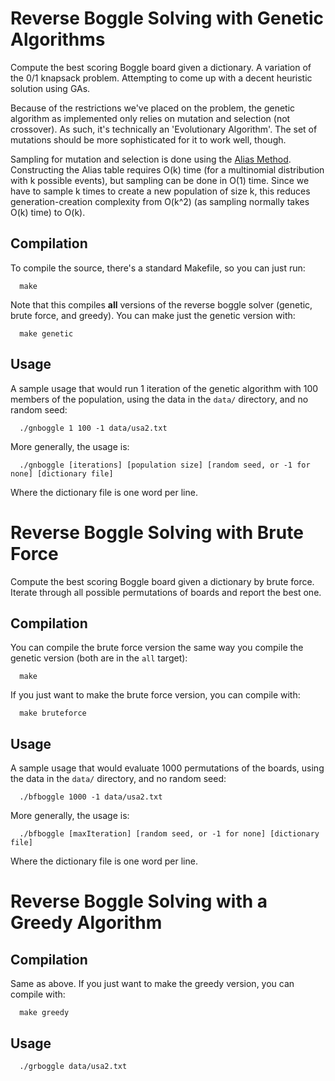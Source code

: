# Reverse Boggle Solving with Genetic Algorithms

Compute the best scoring Boggle board given a dictionary. A variation of the 0/1 knapsack problem. Attempting to come up with a decent heuristic solution using GAs.

Because of the restrictions we've placed on the problem, the genetic algorithm as implemented only relies on mutation and selection (not crossover). As such, it's technically an 'Evolutionary Algorithm'. The set of mutations should be more sophisticated for it to work well, though.

Sampling for mutation and selection is done using the [Alias Method](https://en.wikipedia.org/wiki/Alias_method). Constructing the Alias table requires O(k) time (for a multinomial distribution with k possible events), but sampling can be done in O(1) time. Since we have to sample k times to create a new population of size k, this reduces generation-creation complexity from O(k^2) (as sampling normally takes O(k) time) to O(k).

## Compilation

To compile the source, there's a standard Makefile, so you can just run:

```
  make
```

Note that this compiles __all__ versions of the reverse boggle solver (genetic, brute force, and greedy). You can make just the genetic version with:

```
  make genetic
```

## Usage

A sample usage that would run 1 iteration of the genetic algorithm with 100 members of the population, using the data in the `data/` directory, and no random seed:

```
  ./gnboggle 1 100 -1 data/usa2.txt
```

More generally, the usage is:

```
  ./gnboggle [iterations] [population size] [random seed, or -1 for none] [dictionary file]
```

Where the dictionary file is one word per line.

# Reverse Boggle Solving with Brute Force

Compute the best scoring Boggle board given a dictionary by brute force. Iterate through all possible permutations of boards and report the best one.

## Compilation

You can compile the brute force version the same way you compile the genetic version (both are in the `all` target):

```
  make
```

If you just want to make the brute force version, you can compile with:

```
  make bruteforce
```

## Usage

A sample usage that would evaluate 1000 permutations of the boards, using the data in the `data/` directory, and no random seed:

```
  ./bfboggle 1000 -1 data/usa2.txt
```

More generally, the usage is:

```
  ./bfboggle [maxIteration] [random seed, or -1 for none] [dictionary file]
```

Where the dictionary file is one word per line.

# Reverse Boggle Solving with a Greedy Algorithm

## Compilation

Same as above. If you just want to make the greedy version, you can compile with:

```
  make greedy
```

## Usage

```
  ./grboggle data/usa2.txt
```
